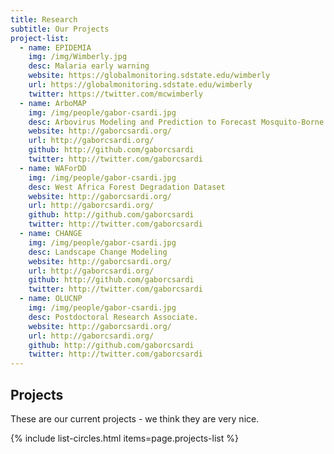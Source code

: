 ```yaml
---
title: Research
subtitle: Our Projects
project-list:
  - name: EPIDEMIA
    img: /img/Wimberly.jpg
    desc: Malaria early warning
    website: https://globalmonitoring.sdstate.edu/wimberly
    url: https://globalmonitoring.sdstate.edu/wimberly
    twitter: https://twitter.com/mcwimberly
  - name: ArboMAP
    img: /img/people/gabor-csardi.jpg
    desc: Arbovirus Modeling and Prediction to Forecast Mosquito-Borne Disease Outbreaks
    website: http://gaborcsardi.org/
    url: http://gaborcsardi.org/
    github: http://github.com/gaborcsardi
    twitter: http://twitter.com/gaborcsardi
  - name: WAForDD
    img: /img/people/gabor-csardi.jpg
    desc: West Africa Forest Degradation Dataset
    website: http://gaborcsardi.org/
    url: http://gaborcsardi.org/
    github: http://github.com/gaborcsardi
    twitter: http://twitter.com/gaborcsardi
  - name: CHANGE
    img: /img/people/gabor-csardi.jpg
    desc: Landscape Change Modeling
    website: http://gaborcsardi.org/
    url: http://gaborcsardi.org/
    github: http://github.com/gaborcsardi
    twitter: http://twitter.com/gaborcsardi
  - name: OLUCNP
    img: /img/people/gabor-csardi.jpg
    desc: Postdoctoral Research Associate.
    website: http://gaborcsardi.org/
    url: http://gaborcsardi.org/
    github: http://github.com/gaborcsardi
    twitter: http://twitter.com/gaborcsardi
---
```


## Projects

These are our current projects - we think they are very nice.

{% include list-circles.html items=page.projects-list %}
